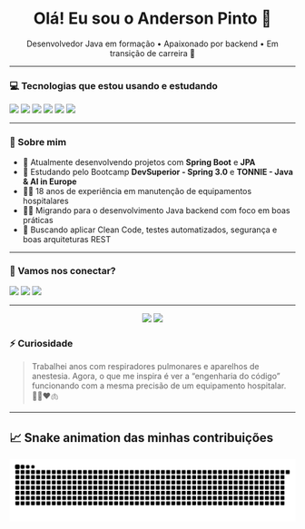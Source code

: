 <h1 align="center">Olá! Eu sou o Anderson Pinto 👋</h1>
<p align="center">
Desenvolvedor Java em formação • Apaixonado por backend • Em transição de carreira 🚀
</p>

---

### 💻 Tecnologias que estou usando e estudando
<p align="left">
  <img src="https://img.shields.io/badge/Java-ED8B00?style=for-the-badge&logo=openjdk&logoColor=white"/>
  <img src="https://img.shields.io/badge/Spring%20Boot-6DB33F?style=for-the-badge&logo=springboot&logoColor=white"/>
  <img src="https://img.shields.io/badge/H2%20Database-1A73E8?style=for-the-badge&logo=h2database&logoColor=white"/>
  <img src="https://img.shields.io/badge/JPA-59666C?style=for-the-badge"/>
  <img src="https://img.shields.io/badge/Postman-F76836?style=for-the-badge&logo=postman&logoColor=white"/>
  <img src="https://img.shields.io/badge/Git-F05032?style=for-the-badge&logo=git&logoColor=white"/>
</p>

---

### 🚀 Sobre mim

- 🔭 Atualmente desenvolvendo projetos com **Spring Boot** e **JPA**
- 🌱 Estudando pelo Bootcamp **DevSuperior - Spring 3.0** e **TONNIE - Java & AI in Europe**
- 👨‍🔧 18 anos de experiência em manutenção de equipamentos hospitalares
- 👨‍💻 Migrando para o desenvolvimento Java backend com foco em boas práticas
- 🎯 Buscando aplicar Clean Code, testes automatizados, segurança e boas arquiteturas REST

---

### 🤝 Vamos nos conectar?

<p>
  <a href="mailto:anderson.p20@gmail.com"><img src="https://img.shields.io/badge/Gmail-D14836?style=for-the-badge&logo=gmail&logoColor=white" /></a>
  <a href="https://www.linkedin.com/in/anderson-devjava/"><img src="https://img.shields.io/badge/LinkedIn-0A66C2?style=for-the-badge&logo=linkedin&logoColor=white" /></a>
  <a href="https://github.com/Anderson-431"><img src="https://img.shields.io/badge/GitHub-100000?style=for-the-badge&logo=github&logoColor=white"/></a>  
</p>

---

<p align="center">
  <img height="180em" src="https://github-readme-stats.vercel.app/api?username=Anderson-431&show_icons=true&theme=radical&include_all_commits=true&count_private=true"/>
  <img height="180em" src="https://github-readme-stats.vercel.app/api/top-langs/?username=Anderson-431&layout=compact&langs_count=7&theme=radical"/>
</p>

### ⚡ Curiosidade

> Trabalhei anos com respiradores pulmonares e aparelhos de anestesia. Agora, o que me inspira é ver a “engenharia do código” funcionando com a mesma precisão de um equipamento hospitalar. 👨‍💻❤️🫁

---
## 📈 Snake animation das minhas contribuições

![snake gif](https://github.com/Anderson-431/Anderson-431/blob/output/github-contribution-grid-snake.svg)





